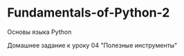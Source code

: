 # Fundamentals-of-Python-2
Основы языка Python

Домашнее задание к уроку 04 
"Полезные инструменты"
